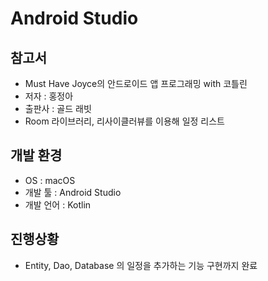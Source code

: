 # Android Studio
## 참고서
* Must Have Joyce의 안드로이드 앱 프로그래밍 with 코틀린
* 저자 : 홍정아       
* 출판사 : 골드 래빗
* Room 라이브러리, 리사이클러뷰를 이용해 일정 리스트 
## 개발 환경
* OS : macOS
* 개발 툴 : Android Studio
* 개발 언어 : Kotlin
## 진행상황
* Entity, Dao, Database 의 일정을 추가하는 기능 구현까지 완료
